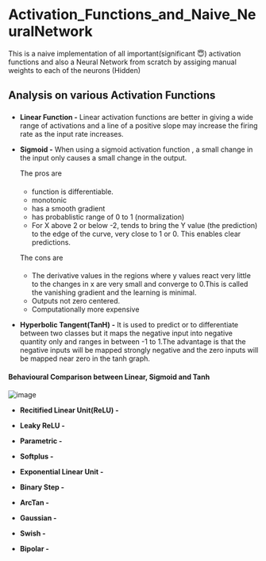 # Activation_Functions_and_Naive_NeuralNetwork
This is a naive implementation of all important(significant :innocent:) activation functions and also a Neural Network from scratch by assiging manual weights to each of the neurons (Hidden)

## Analysis on various Activation Functions 

### 
- **Linear Function -** Linear activation functions are better in giving a wide range of activations and a line of a positive slope may increase the firing rate as the input rate increases.

- **Sigmoid -** When using a sigmoid activation function , a small change in the input only causes a small change in the output. 
  
  The pros are   
  #### 
   - function is differentiable.
  - monotonic
  - has a smooth gradient
  - has probablistic range of 0 to 1 (normalization)
  -  For X above 2 or below -2, tends to bring the Y value (the prediction) to the edge of the curve, very close to 1 or 0. This enables clear predictions.
 
   The cons are 
 
  #### 
    - The derivative values in the regions where y values react very little to the changes in x are very small and converge to 0.This is called the vanishing gradient and the learning is minimal. 
    - Outputs not zero centered.
    - Computationally more expensive
 
- **Hyperbolic Tangent(TanH) -**   It is used to predict or to differentiate between two classes but it maps the negative input into negative quantity only and ranges in between -1 to  1.The advantage is that the negative inputs will be mapped strongly negative and the zero inputs will be mapped near zero in the tanh graph.

#### **Behavioural Comparison between Linear, Sigmoid and Tanh**

![image](https://user-images.githubusercontent.com/60535124/131256417-2ba7275c-67a9-4245-9a38-5f4c5279c45f.png)

- **Recitified Linear Unit(ReLU) -** 
  

- **Leaky ReLU -** 

- **Parametric -** 

- **Softplus -** 

- **Exponential Linear Unit -** 

- **Binary Step -** 

- **ArcTan -** 

- **Gaussian -** 

- **Swish -** 

- **Bipolar -** 
